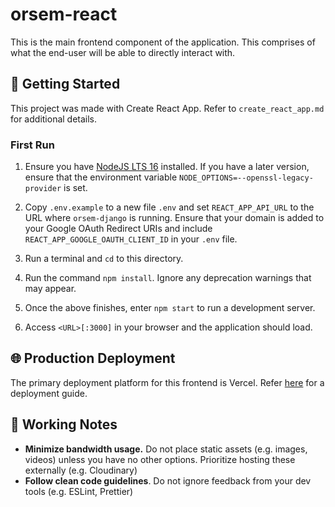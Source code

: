 # orsem-react

This is the main frontend component of the application. This comprises of what the end-user will be able to directly interact with.

## 🔧 Getting Started

This project was made with Create React App. Refer to `create_react_app.md` for additional details.

### First Run

1. Ensure you have [NodeJS LTS 16](https://nodejs.org/es/blog/release/v16.13.0) installed. If you have a later version, ensure that the environment variable `NODE_OPTIONS=--openssl-legacy-provider` is set.

2. Copy `.env.example` to a new file `.env` and set `REACT_APP_API_URL` to the URL where `orsem-django` is running. Ensure that
your domain is added to your Google OAuth Redirect URIs and include `REACT_APP_GOOGLE_OAUTH_CLIENT_ID` in your `.env` file.

3. Run a terminal and `cd` to this directory.

4. Run the command `npm install`. Ignore any deprecation warnings that may appear.

5. Once the above finishes, enter `npm start` to run a development server.

6. Access `<URL>[:3000]` in your browser and the application should load.

## 🌐 Production Deployment

The primary deployment platform for this frontend is Vercel. Refer [here](https://vercel.com/docs/getting-started-with-vercel/import) for a deployment guide.

## 📝 Working Notes

* **Minimize bandwidth usage.** Do not place static assets (e.g. images, videos) unless you have no other options. Prioritize hosting these externally (e.g. Cloudinary)
* **Follow clean code guidelines**. Do not ignore feedback from your dev tools (e.g. ESLint, Prettier)
